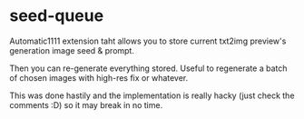 # seed-queue

Automatic1111 extension taht allows you to store current txt2img preview's generation image seed & prompt.

Then you can re-generate everything stored. Useful to regenerate a batch of chosen images with high-res fix or whatever.

This was done hastily and the implementation is really hacky (just check the comments :D) so it may break in no time.
